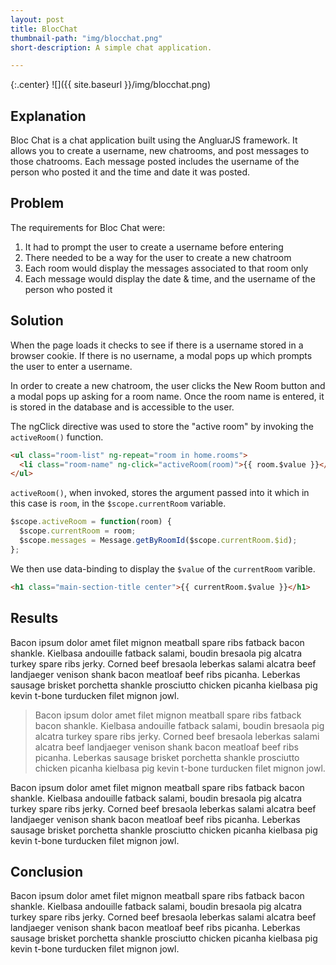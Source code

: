 ```yaml
---
layout: post
title: BlocChat
thumbnail-path: "img/blocchat.png"
short-description: A simple chat application.

---
```


{:.center}
![]({{ site.baseurl }}/img/blocchat.png)

## Explanation

Bloc Chat is a chat application built using the AngluarJS framework. It allows you to create a username, new chatrooms, and post messages to those chatrooms. Each message posted includes the username of the person who posted it and the time and date it was posted.

## Problem

The requirements for Bloc Chat were:
1. It had to prompt the user to create a username before entering
2. There needed to be a way for the user to create a new chatroom
3. Each room would display the messages associated to that room only
4. Each message would display the date & time, and the username of the person who posted it

## Solution

When the page loads it checks to see if there is a username stored in a browser cookie. If there is no username, a modal pops up which prompts the user to enter a username.

In order to create a new chatroom, the user clicks the New Room button and a modal pops up asking for a room name. Once the room name is entered, it is stored in the database and is accessible to the user.

The ngClick directive was used to store the "active room" by invoking the `activeRoom()` function.
``` html
<ul class="room-list" ng-repeat="room in home.rooms">
  <li class="room-name" ng-click="activeRoom(room)">{{ room.$value }}</li>
</ul>
```
`activeRoom()`, when invoked, stores the argument passed into it which in this case is `room`, in the `$scope.currentRoom` variable.
``` javascript
$scope.activeRoom = function(room) {
  $scope.currentRoom = room;
  $scope.messages = Message.getByRoomId($scope.currentRoom.$id);
};
```
We then use data-binding to display the `$value` of the `currentRoom` varible.
``` html
<h1 class="main-section-title center">{{ currentRoom.$value }}</h1>
```

## Results

Bacon ipsum dolor amet filet mignon meatball spare ribs fatback bacon shankle. Kielbasa andouille fatback salami, boudin bresaola pig alcatra turkey spare ribs jerky. Corned beef bresaola leberkas salami alcatra beef landjaeger venison shank bacon meatloaf beef ribs picanha. Leberkas sausage brisket porchetta shankle prosciutto chicken picanha kielbasa pig kevin t-bone turducken filet mignon jowl.

> Bacon ipsum dolor amet filet mignon meatball spare ribs fatback bacon shankle. Kielbasa andouille fatback salami, boudin bresaola pig alcatra turkey spare ribs jerky. Corned beef bresaola leberkas salami alcatra beef landjaeger venison shank bacon meatloaf beef ribs picanha. Leberkas sausage brisket porchetta shankle prosciutto chicken picanha kielbasa pig kevin t-bone turducken filet mignon jowl.

Bacon ipsum dolor amet filet mignon meatball spare ribs fatback bacon shankle. Kielbasa andouille fatback salami, boudin bresaola pig alcatra turkey spare ribs jerky. Corned beef bresaola leberkas salami alcatra beef landjaeger venison shank bacon meatloaf beef ribs picanha. Leberkas sausage brisket porchetta shankle prosciutto chicken picanha kielbasa pig kevin t-bone turducken filet mignon jowl.

## Conclusion

Bacon ipsum dolor amet filet mignon meatball spare ribs fatback bacon shankle. Kielbasa andouille fatback salami, boudin bresaola pig alcatra turkey spare ribs jerky. Corned beef bresaola leberkas salami alcatra beef landjaeger venison shank bacon meatloaf beef ribs picanha. Leberkas sausage brisket porchetta shankle prosciutto chicken picanha kielbasa pig kevin t-bone turducken filet mignon jowl.
